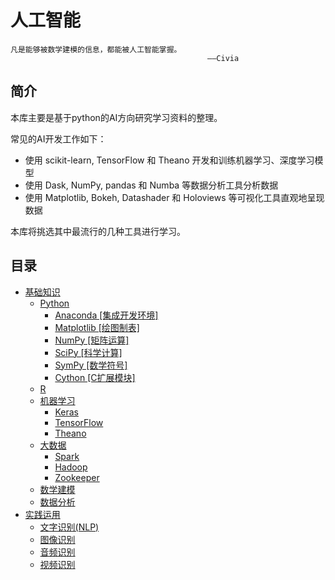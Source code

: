 # 人工智能

```
凡是能够被数学建模的信息，都能被人工智能掌握。
                                            ——Civia
```

## 简介

本库主要是基于python的AI方向研究学习资料的整理。

常见的AI开发工作如下：

- 使用 scikit-learn, TensorFlow 和 Theano 开发和训练机器学习、深度学习模型
- 使用 Dask, NumPy, pandas 和 Numba 等数据分析工具分析数据
- 使用 Matplotlib, Bokeh, Datashader 和 Holoviews 等可视化工具直观地呈现数据

本库将挑选其中最流行的几种工具进行学习。


## 目录

- [基础知识]()
   - [Python]()
      - [Anaconda [集成开发环境]](/Python/anaconda.md)
      - [Matplotlib [绘图制表]](/Python/matplotlib.md)
      - [NumPy [矩阵运算]](/Python/numpy.md)
      - [SciPy [科学计算]](/Python/scipy.md)
      - [SymPy [数学符号]](/Python/sympy.md)
      - [Cython [C扩展模块]](/Python/cython.md)
   - [R]()
   - [机器学习]()
      - [Keras](/机器学习/keras.md)
      - [TensorFlow](/机器学习/tensorflow.md)
      - [Theano](/机器学习/theano.md)
   - [大数据]()
      - [Spark](/大数据/spark.md)
      - [Hadoop](/大数据/hadoop.md)
      - [Zookeeper](/大数据/zookeeper.md)
   - [数学建模]()
   - [数据分析]()
- [实践运用]()
   - [文字识别(NLP)]() 
   - [图像识别]()
   - [音频识别]()
   - [视频识别]()